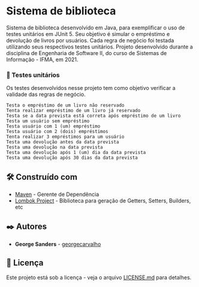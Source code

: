 # Sistema de biblioteca

Sistema de biblioteca desenvolvido em Java, para exemplificar o uso de testes unitários em JUnit 5.
Seu objetivo é simular o empréstimo e devolução de livros por usuários. Cada regra de negócio foi testada utilizando seus respectivos testes unitários.
Projeto desenvolvido durante a disciplina de Engenharia de Software II, do curso de Sistemas de Informação - IFMA, em 2021.

### 🔩 Testes unitários

Os testes desenvolvidos nesse projeto tem como objetivo verificar a validade das regras de negócio.

```
Testa o empréstimo de um livro não reservado
Tenta realizar empréstimo de um livro já reservado
Testa se a data prevista está correta após empréstimo de um livro
Testa um usuário sem empréstimo
Testa usuário com 1 (um) empréstimo
Testa usuário com 2 (dois) empréstimos
Tenta realizar 3 empréstimos para um usuário
Testa uma devolução antes da data prevista
Testa uma devolução na data prevista
Testa uma devolução após 1 (um) dia da data prevista
Testa uma devolução após 30 dias da data prevista
```

## 🛠️ Construído com

* [Maven](https://maven.apache.org/) - Gerente de Dependência
* [Lombok Project](https://projectlombok.org/) - Biblioteca para geração de Getters, Setters, Builders, etc

## ✒️ Autores

* **George Sanders** - [georgecarvalho](https://github.com/georgecarvalho)

## 📄 Licença

Este projeto está sob a licença - veja o arquivo [LICENSE.md](https://github.com/georgecarvalho/biblioteca/blob/main/LICENSE) para detalhes.
